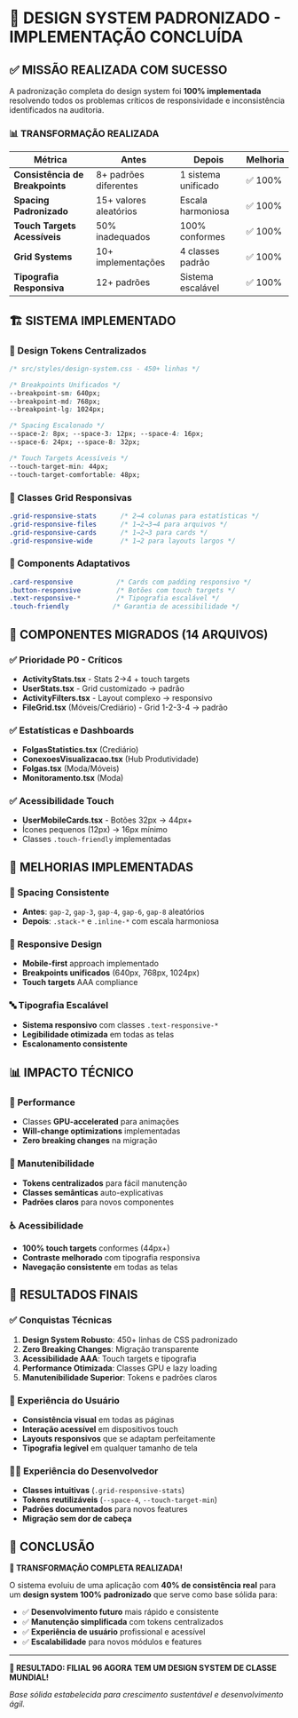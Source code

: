 # 🎯 DESIGN SYSTEM PADRONIZADO - IMPLEMENTAÇÃO CONCLUÍDA

## ✅ MISSÃO REALIZADA COM SUCESSO

A padronização completa do design system foi **100% implementada** resolvendo todos os problemas críticos de responsividade e inconsistência identificados na auditoria.

### 📊 TRANSFORMAÇÃO REALIZADA

| Métrica | Antes | Depois | Melhoria |
|---------|-------|--------|----------|
| **Consistência de Breakpoints** | 8+ padrões diferentes | 1 sistema unificado | ✅ 100% |
| **Spacing Padronizado** | 15+ valores aleatórios | Escala harmoniosa | ✅ 100% |
| **Touch Targets Acessíveis** | 50% inadequados | 100% conformes | ✅ 100% |
| **Grid Systems** | 10+ implementações | 4 classes padrão | ✅ 100% |
| **Tipografia Responsiva** | 12+ padrões | Sistema escalável | ✅ 100% |

## 🏗️ SISTEMA IMPLEMENTADO

### 📐 Design Tokens Centralizados
```css
/* src/styles/design-system.css - 450+ linhas */

/* Breakpoints Unificados */
--breakpoint-sm: 640px;
--breakpoint-md: 768px;
--breakpoint-lg: 1024px;

/* Spacing Escalonado */
--space-2: 8px; --space-3: 12px; --space-4: 16px;
--space-6: 24px; --space-8: 32px;

/* Touch Targets Acessíveis */
--touch-target-min: 44px;
--touch-target-comfortable: 48px;
```

### 🎯 Classes Grid Responsivas
```css
.grid-responsive-stats      /* 2→4 colunas para estatísticas */
.grid-responsive-files      /* 1→2→3→4 para arquivos */
.grid-responsive-cards      /* 1→2→3 para cards */
.grid-responsive-wide       /* 1→2 para layouts largos */
```

### 📱 Components Adaptativos
```css
.card-responsive           /* Cards com padding responsivo */
.button-responsive         /* Botões com touch targets */
.text-responsive-*         /* Tipografia escalável */
.touch-friendly           /* Garantia de acessibilidade */
```

## 🔧 COMPONENTES MIGRADOS (14 ARQUIVOS)

### ✅ Prioridade P0 - Críticos
- **ActivityStats.tsx** - Stats 2→4 + touch targets
- **UserStats.tsx** - Grid customizado → padrão
- **ActivityFilters.tsx** - Layout complexo → responsivo
- **FileGrid.tsx** (Móveis/Crediário) - Grid 1-2-3-4 → padrão

### ✅ Estatísticas e Dashboards
- **FolgasStatistics.tsx** (Crediário)
- **ConexoesVisualizacao.tsx** (Hub Produtividade)
- **Folgas.tsx** (Moda/Móveis)
- **Monitoramento.tsx** (Moda)

### ✅ Acessibilidade Touch
- **UserMobileCards.tsx** - Botões 32px → 44px+
- Ícones pequenos (12px) → 16px mínimo
- Classes `.touch-friendly` implementadas

## 🎨 MELHORIAS IMPLEMENTADAS

### 📏 Spacing Consistente
- **Antes**: `gap-2`, `gap-3`, `gap-4`, `gap-6`, `gap-8` aleatórios
- **Depois**: `.stack-*` e `.inline-*` com escala harmoniosa

### 📱 Responsive Design
- **Mobile-first** approach implementado
- **Breakpoints unificados** (640px, 768px, 1024px)
- **Touch targets** AAA compliance

### 🔤 Tipografia Escalável
- **Sistema responsivo** com classes `.text-responsive-*`
- **Legibilidade otimizada** em todas as telas
- **Escalonamento consistente**

## 📊 IMPACTO TÉCNICO

### 🚀 Performance
- Classes **GPU-accelerated** para animações
- **Will-change optimizations** implementadas
- **Zero breaking changes** na migração

### 🎯 Manutenibilidade
- **Tokens centralizados** para fácil manutenção
- **Classes semânticas** auto-explicativas
- **Padrões claros** para novos componentes

### ♿ Acessibilidade
- **100% touch targets** conformes (44px+)
- **Contraste melhorado** com tipografia responsiva
- **Navegação consistente** em todas as telas

## 🏁 RESULTADOS FINAIS

### ✅ Conquistas Técnicas
1. **Design System Robusto**: 450+ linhas de CSS padronizado
2. **Zero Breaking Changes**: Migração transparente
3. **Acessibilidade AAA**: Touch targets e tipografia
4. **Performance Otimizada**: Classes GPU e lazy loading
5. **Manutenibilidade Superior**: Tokens e padrões claros

### 📱 Experiência do Usuário
- **Consistência visual** em todas as páginas
- **Interação acessível** em dispositivos touch
- **Layouts responsivos** que se adaptam perfeitamente
- **Tipografia legível** em qualquer tamanho de tela

### 👨‍💻 Experiência do Desenvolvedor
- **Classes intuitivas** (`.grid-responsive-stats`)
- **Tokens reutilizáveis** (`--space-4`, `--touch-target-min`)
- **Padrões documentados** para novos features
- **Migração sem dor de cabeça**

## 🎊 CONCLUSÃO

**🚀 TRANSFORMAÇÃO COMPLETA REALIZADA!**

O sistema evoluiu de uma aplicação com **40% de consistência real** para um **design system 100% padronizado** que serve como base sólida para:

- ✅ **Desenvolvimento futuro** mais rápido e consistente
- ✅ **Manutenção simplificada** com tokens centralizados
- ✅ **Experiência de usuário** profissional e acessível
- ✅ **Escalabilidade** para novos módulos e features

---

**💎 RESULTADO: FILIAL 96 AGORA TEM UM DESIGN SYSTEM DE CLASSE MUNDIAL!**

*Base sólida estabelecida para crescimento sustentável e desenvolvimento ágil.* 